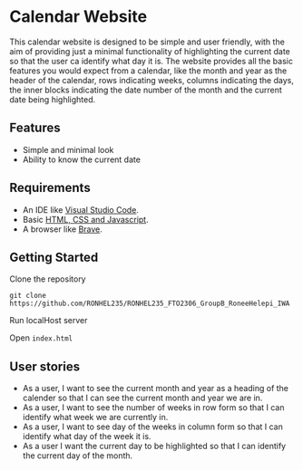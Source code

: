 # Calendar Website

This calendar website is designed to be simple and user friendly, with the aim of providing just a minimal functionality of highlighting the current date so that the user ca identify what day it is. The website provides all the basic features you would expect from a calendar, like the month and year as the header of the calendar, rows indicating weeks, columns indicating the days, the inner blocks indicating the date number of the month and the current date being highlighted.

## Features

- Simple and minimal look
- Ability to know the current date

## Requirements

- An IDE like [Visual Studio Code](https://code.visualstudio.com/). 
- Basic [HTML, CSS and Javascript](https://developer.mozilla.org/en-US/docs/Learn). 
- A browser like [Brave](https://brave.com/).

## Getting Started 

Clone the repository
```
git clone https://github.com/RONHEL235/RONHEL235_FTO2306_GroupB_RoneeHelepi_IWA

```

Run localHost server

Open `index.html`

## User stories 

-  As a user, I want to see the current month and year as a heading of the calender so that I can see the current month and year we are in.
- As a user, I want to see the number of weeks in row form so that I can identify what week we are currently in.
- As a user, I want to see day of the weeks in column form so that I can identify what day of the week it is.
- As a user I want the current day to be highlighted so that I can identify the current day of the month.        